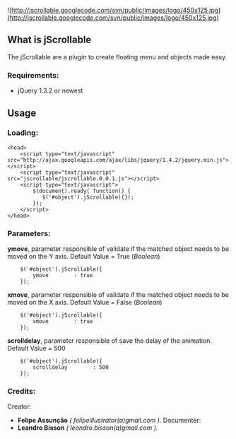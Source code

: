 ![http://jscrollable.googlecode.com/svn/public/images/logo/450x125.jpg](http://jscrollable.googlecode.com/svn/public/images/logo/450x125.jpg)

## What is jScrollable ##

The jScrollable are a plugin to create floating menu and objects made easy.

### Requirements: ###
  * jQuery 1.3.2 or newest

## Usage ##

### Loading: ###
```
<head>
    <script type="text/javascript" src="http://ajax.googleapis.com/ajax/libs/jquery/1.4.2/jquery.min.js"></script>
    <script type="text/javascript" src="jscrollable/jscrollable.0.0.1.js"></script>
    <script type="text/javascript">
        $(document).ready( function() {
           $('#object').jScrollable({});
        });
    </script>   
</head>
```
### Parameters: ###
**ymove**, parameter responsible of validate if the matched object needs to be moved on the Y axis.
Default Value =  True (_Boolean_)
```
    $('#object').jScrollable({
        ymove        : true
    });
```

**xmove**, parameter responsible of validate if the matched object needs to be moved on the X axis.
Default Value =  False (_Boolean_)
```
    $('#object').jScrollable({
        xmove        : true
    });
```

**scrolldelay**, parameter responsible of save the delay of the animation.
Default Value =  500
```
    $('#object').jScrollable({
        scrolldelay        : 500
    });
```

### Credits: ###

Creator:
  * **Felipe Assunção** _( felipeillustrator(a)gmail.com )_.
Documenter:
  * **Leandro Bisson** _( leandro.bisson(a)gmail.com )_.